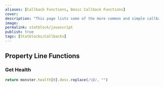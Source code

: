 ```yaml
---
aliases: [Callback Functions, Basic Callback Functions]
cover: 
description: "This page lists some of the more common and simple callback Functions."
image: 
permalink: statblock/javascript
publish: true
tags: [Statblocks/Callbacks]
---
```





## Property Line Functions

### Get Health

```js
return monster.health[0].desc.replace(/\D/, "")
```

